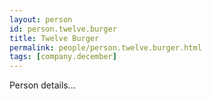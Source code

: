 ```yaml
---
layout: person
id: person.twelve.burger
title: Twelve Burger
permalink: people/person.twelve.burger.html
tags: [company.december]
---
```


Person details...